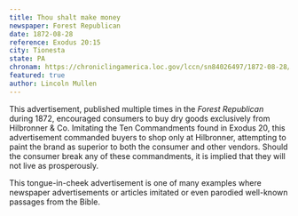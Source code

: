 ```yaml
---
title: Thou shalt make money
newspaper: Forest Republican
date: 1872-08-28
reference: Exodus 20:15
city: Tionesta
state: PA
chronam: https://chroniclingamerica.loc.gov/lccn/sn84026497/1872-08-28/ed-1/seq-3/#words=thou+shalt+steal
featured: true
author: Lincoln Mullen
---
```


This advertisement, published multiple times in the *Forest Republican* during 1872, encouraged consumers to buy dry goods exclusively from Hilbronner & Co. Imitating the Ten Commandments found in Exodus 20, this advertisement commanded buyers to shop only at Hilbronner, attempting to paint the brand as superior to both the consumer and other vendors. Should the consumer break any of these commandments, it is implied that they will not live as prosperously. 

This tongue-in-cheek advertisement is one of many examples where newspaper advertisements or articles imitated or even parodied well-known passages from the Bible.
